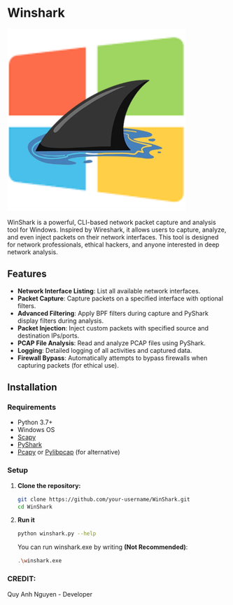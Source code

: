 # Winshark
![image](winshark_icon.png)

WinShark is a powerful, CLI-based network packet capture and analysis tool for Windows. Inspired by Wireshark, it allows users to capture, analyze, and even inject packets on their network interfaces. This tool is designed for network professionals, ethical hackers, and anyone interested in deep network analysis.

## Features

- **Network Interface Listing**: List all available network interfaces.
- **Packet Capture**: Capture packets on a specified interface with optional filters.
- **Advanced Filtering**: Apply BPF filters during capture and PyShark display filters during analysis.
- **Packet Injection**: Inject custom packets with specified source and destination IPs/ports.
- **PCAP File Analysis**: Read and analyze PCAP files using PyShark.
- **Logging**: Detailed logging of all activities and captured data.
- **Firewall Bypass**: Automatically attempts to bypass firewalls when capturing packets (for ethical use).

## Installation

### Requirements

- Python 3.7+
- Windows OS
- [Scapy](https://scapy.net/)
- [PyShark](https://github.com/KimiNewt/pyshark)
- [Pcapy](https://pypi.org/project/pcapy/) or [Pylibpcap](https://github.com/caizhengxin/python-libpcap) (for alternative)

### Setup

1. **Clone the repository:**

   ```bash
   git clone https://github.com/your-username/WinShark.git
   cd WinShark

2. **Run it**

   ```bash
   python winshark.py --help
   ```
   You can run winshark.exe by writing **(Not Recommended)**:

   ```bash
   .\winshark.exe
   ```
### CREDIT:
Quy Anh Nguyen - Developer
